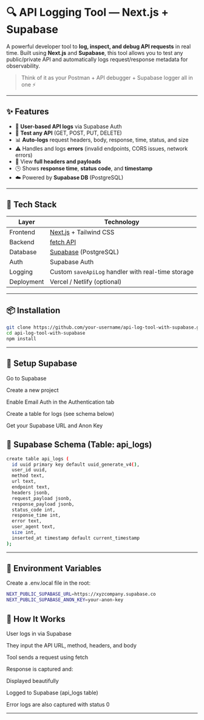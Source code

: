 # 🔍 API Logging Tool — Next.js + Supabase

A powerful developer tool to **log, inspect, and debug API requests** in real time. Built using **Next.js** and **Supabase**, this tool allows you to test any public/private API and automatically logs request/response metadata for observability.

> Think of it as your Postman + API debugger + Supabase logger all in one ⚡

---

## ✨ Features

- 🔐 **User-based API logs** via Supabase Auth
- 🧪 **Test any API** (GET, POST, PUT, DELETE)
- 📊 **Auto-logs** request headers, body, response, time, status, and size
- ⚠️ Handles and logs **errors** (invalid endpoints, CORS issues, network errors)
- 📁 View **full headers and payloads**
- 🕒 Shows **response time**, **status code**, and **timestamp**
- ☁️ Powered by **Supabase DB** (PostgreSQL)

---

## 🚀 Tech Stack

| Layer       | Technology       |
|-------------|------------------|
| Frontend    | [Next.js](https://nextjs.org/) + Tailwind CSS |
| Backend     | [fetch API](https://developer.mozilla.org/en-US/docs/Web/API/Fetch_API) |
| Database    | [Supabase](https://supabase.io/) (PostgreSQL) |
| Auth        | Supabase Auth     |
| Logging     | Custom `saveApiLog` handler with real-time storage |
| Deployment  | Vercel / Netlify (optional) |

---

## 📦 Installation

```bash
git clone https://github.com/your-username/api-log-tool-with-supabase.git
cd api-log-tool-with-supabase
npm install 
```
---

## 🔐 Setup Supabase
Go to Supabase

Create a new project

Enable Email Auth in the Authentication tab

Create a table for logs (see schema below)

Get your Supabase URL and Anon Key

## 🧱 Supabase Schema (Table: api_logs)
```bash
create table api_logs (
  id uuid primary key default uuid_generate_v4(),
  user_id uuid,
  method text,
  url text,
  endpoint text,
  headers jsonb,
  request_payload jsonb,
  response_payload jsonb,
  status_code int,
  response_time int,
  error text,
  user_agent text,
  size int,
  inserted_at timestamp default current_timestamp
);
```
---

## 🔧 Environment Variables
Create a .env.local file in the root:

```bash
NEXT_PUBLIC_SUPABASE_URL=https://xyzcompany.supabase.co
NEXT_PUBLIC_SUPABASE_ANON_KEY=your-anon-key
```
## 🧠 How It Works
User logs in via Supabase

They input the API URL, method, headers, and body

Tool sends a request using fetch

Response is captured and:

Displayed beautifully

Logged to Supabase (api_logs table)

Error logs are also captured with status 0

---


